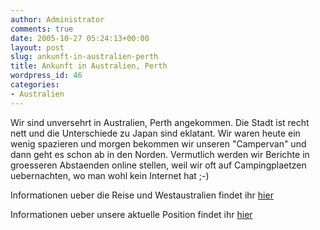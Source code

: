 ```yaml
---
author: Administrator
comments: true
date: 2005-10-27 05:24:13+00:00
layout: post
slug: ankunft-in-australien-perth
title: Ankunft in Australien, Perth
wordpress_id: 46
categories:
- Australien
---
```


Wir sind unversehrt in Australien, Perth angekommen. 
Die Stadt ist recht nett und die Unterschiede zu Japan sind eklatant. Wir waren heute ein wenig spazieren und morgen bekommen wir unseren "Campervan" und dann geht es schon ab in den Norden. 
Vermutlich werden wir Berichte in groesseren Abstaenden online stellen, weil wir oft auf Campingplaetzen uebernachten, wo man wohl kein Internet hat ;-)

Informationen ueber die Reise und Westaustralien findet ihr [hier](http://www.weltreiseblog.com/?page_id=9)

Informationen ueber unsere aktuelle Position findet ihr [hier](http://www.weltreiseblog.com/?page_id=38)
